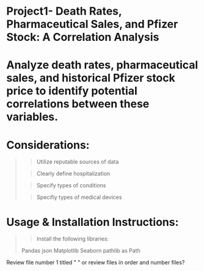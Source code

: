 # Project1- Death Rates, Pharmaceutical Sales, and Pfizer Stock: A Correlation Analysis

# Analyze death rates, pharmaceutical sales, and historical Pfizer stock price to identify potential correlations between these variables. 
>
# Considerations:
>
>> Utilize reputable sources of data
>
>> Clearly define hospitalization
>
>> Specify types of conditions
>
>> Specifiy types of medical devices
# Usage & Installation Instructions:
>
>>Install the following libraries:
>
>Pandas
>json
>Matplotlib
>Seaborn
>pathlib as Path

Review file number 1 titled " " or review files in order and number files?

